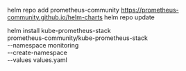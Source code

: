 helm repo add prometheus-community https://prometheus-community.github.io/helm-charts
helm repo update

helm install kube-prometheus-stack \
  prometheus-community/kube-prometheus-stack \
  --namespace monitoring \
  --create-namespace \
  --values values.yaml